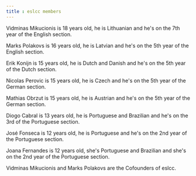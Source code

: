 ```yaml
---
title : eslcc members
---
```


Vidminas Mikucionis is 18 years old, he is Lithuanian and he's on the 7th year of the English section.

Marks Polakovs is 16 years old, he is Latvian and he's on the 5th year of the English section.

Erik Konijn is 15 years old, he is Dutch and Danish and he's on the 5th year of the Dutch section.

Nicolas Perovic is 15 years old, he is Czech and he's on the 5th year of the German section.

Mathias Obrzut is 15 years old, he is Austrian and he's on the 5th year of the German section.

Diogo Cabral is 13 years old, he is Portuguese and Brazilian and he's on the 3rd of the Portuguese section.

José Fonseca is 12 years old, he is Portuguese and he's on the 2nd year of the Portuguese section.

Joana Fernandes is 12 years old, she's Portuguese and Brazilian and she's on the 2nd year of the Portuguese section.

Vidminas Mikucionis and Marks Polakovs are the Cofounders of eslcc.
